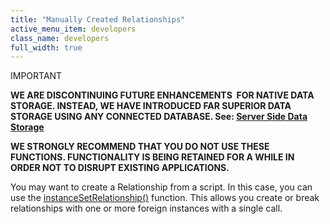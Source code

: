 ```yaml
---
title: "Manually Created Relationships"
active_menu_item: developers
class_name: developers
full_width: true
---
```



IMPORTANT

**WE ARE DISCONTINUING FUTURE ENHANCEMENTS  FOR NATIVE DATA STORAGE. INSTEAD, WE HAVE INTRODUCED FAR SUPERIOR DATA STORAGE USING ANY CONNECTED DATABASE. See: [Server Side Data Storage](../../../data-storage/server-side-data-storage/)**

**WE STRONGLY RECOMMEND THAT YOU DO NOT USE THESE FUNCTIONS. FUNCTIONALITY IS BEING RETAINED FOR A WHILE IN ORDER NOT TO DISRUPT EXISTING APPLICATIONS.**

You may want to create a Relationship from a script. In this case, you can use the [instanceSetRelationship()](../../../../scripting-apis/client-api/instance-data-functions/instancesetrelationship) function. This allows you create or break relationships with one or more foreign instances with a single call.

